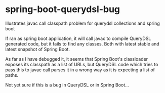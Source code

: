 # spring-boot-querydsl-bug
Illustrates javac call classpath problem for querydsl collections and spring boot

If ran as spring boot application, it will call javac to compile QueryDSL generated code, but it fails to find any classes.
Both with latest stable and latest snapshot of Spring Boot.

As far as I have debugged it, it seems that Spring Boot's classloader exposes its classpath as a list of URLs, 
but QueryDSL code which tries to pass this to javac call parses it in a wrong way as it is expecting a list of paths.

Not yet sure if this is a bug in QueryDSL or in Spring Boot...
